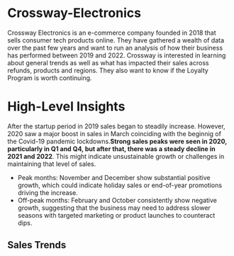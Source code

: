  # Crossway-Electronics

Crossway Electronics is an e-commerce company founded in 2018 that sells consumer tech products online. They have gathered a wealth of data over the past few years and want to run an analysis of how their business has performed between 2019 and 2022. Crossway is interested in learning about general trends as well as what has impacted their sales across refunds, products and regions. They also want to know if the Loyalty Program is worth continuing.

# High-Level Insights
 After the startup period in 2019 sales began to steadily increase. However, 2020 saw a major boost in sales in March coinciding with the beginnig of the Covid-19 pandemic lockdowns.**Strong sales peaks were seen in 2020, particularly in Q1 and Q4, but after that, there was a steady decline in 2021 and 2022**. 
 This might indicate unsustainable growth or challenges in maintaining that level of sales.
* Peak months: November and December show substantial positive growth, which could indicate holiday sales or end-of-year promotions driving the increase.
* Off-peak months: February and October consistently show negative growth, suggesting that the business may need to address slower seasons with targeted marketing or product launches to counteract dips.

## Sales Trends
